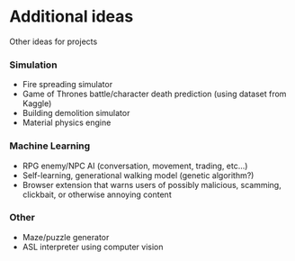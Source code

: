 # Additional ideas
Other ideas for projects

### Simulation
  - Fire spreading simulator
  - Game of Thrones battle/character death prediction (using dataset from Kaggle)
  - Building demolition simulator
  - Material physics engine

### Machine Learning
  - RPG enemy/NPC AI (conversation, movement, trading, etc...)
  - Self-learning, generational walking model (genetic algorithm?)
  - Browser extension that warns users of possibly malicious, scamming, clickbait, or otherwise annoying content

### Other
  - Maze/puzzle generator
  - ASL interpreter using computer vision